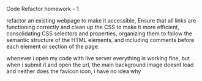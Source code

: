 Code Refactor homework - 1

refactor an existing webpage to make it accessible,
Ensure that all links are functioning correctly and clean up the CSS to make it more efficient, consolidating CSS selectors and properties, organizing them to follow the semantic structure of the HTML elements, and including comments before each element or section of the page.

whenever i open my code with live server everything is working fine, but when i submit it and open the url, the main background image doesnt load and neither does the favicon icon, i have no idea why 




